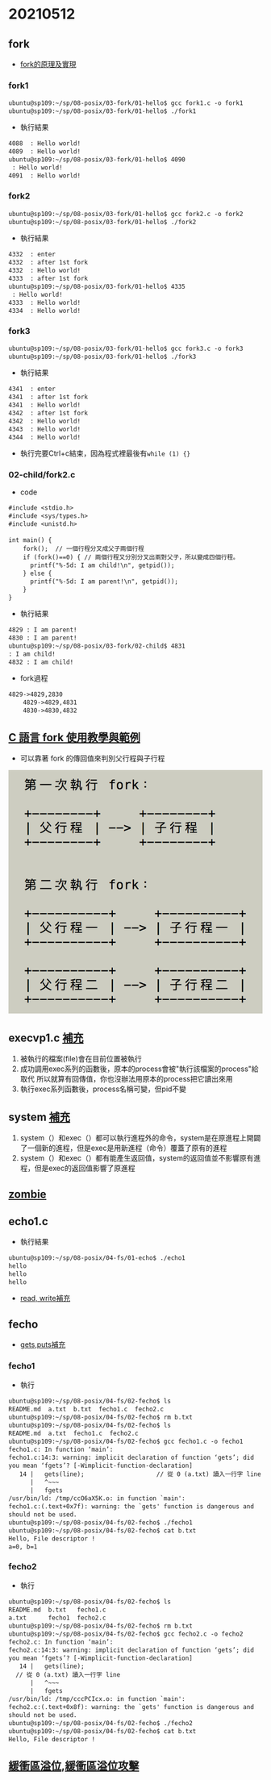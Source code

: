 # 20210512
## fork
* [ fork的原理及實現](https://zhuanlan.zhihu.com/p/36872365?fbclid=IwAR2RTorRR8nCyBMmRn7TXPbE0i2PHObZ2rsaM8_bX5llYPg297ogdxgHKhc)
### fork1
```
ubuntu@sp109:~/sp/08-posix/03-fork/01-hello$ gcc fork1.c -o fork1 
ubuntu@sp109:~/sp/08-posix/03-fork/01-hello$ ./fork1
```
* 執行結果
```
4088  : Hello world!
4089  : Hello world!
ubuntu@sp109:~/sp/08-posix/03-fork/01-hello$ 4090 
 : Hello world!
4091  : Hello world!
```
### fork2
```
ubuntu@sp109:~/sp/08-posix/03-fork/01-hello$ gcc fork2.c -o fork2
ubuntu@sp109:~/sp/08-posix/03-fork/01-hello$ ./fork2
```
* 執行結果
```
4332  : enter
4332  : after 1st fork
4332  : Hello world!
4333  : after 1st fork
ubuntu@sp109:~/sp/08-posix/03-fork/01-hello$ 4335 
 : Hello world!
4333  : Hello world!
4334  : Hello world!
```
### fork3
```
ubuntu@sp109:~/sp/08-posix/03-fork/01-hello$ gcc fork3.c -o fork3
ubuntu@sp109:~/sp/08-posix/03-fork/01-hello$ ./fork3
```
* 執行結果
```
4341  : enter
4341  : after 1st fork
4341  : Hello world!
4342  : after 1st fork
4342  : Hello world!
4343  : Hello world!
4344  : Hello world!
```
* 執行完要Ctrl+c結束，因為程式裡最後有`while (1) {}`
### 02-child/fork2.c
* code
```
#include <stdio.h> 
#include <sys/types.h> 
#include <unistd.h>

int main() { 
    fork();  // 一個行程分叉成父子兩個行程
    if (fork()==0) { // 兩個行程又分別分叉出兩對父子，所以變成四個行程。
      printf("%-5d: I am child!\n", getpid());
    } else {
      printf("%-5d: I am parent!\n", getpid());
    }
}
```
* 執行結果
```
4829 : I am parent!
4830 : I am parent!
ubuntu@sp109:~/sp/08-posix/03-fork/02-child$ 4831 
: I am child!
4832 : I am child!
```
* fork過程
```
4829->4829,2830  
    4829->4829,4831
    4830->4830,4832
```
## [C 語言 fork 使用教學與範例](https://blog.gtwang.org/programming/c-fork-tutorial-multi-process-programming/)
* 可以靠著 fork 的傳回值來判別父行程與子行程

![picture](https://github.com/victor0520/sp109b/blob/main/note/bitmap/0512-1.png)

## execvp1.c [補充](https://burweisnote.blogspot.com/2017/08/execlpexecvp.html)
1. 被執行的檔案(file)會在目前位置被執行
2. 成功調用exec系列的函數後，原本的process會被"執行該檔案的process"給取代
所以就算有回傳值，你也沒辦法用原本的process把它讀出來用
3. 執行exec系列函數後，process名稱可變，但pid不變

## system [補充](https://www.newton.com.tw/wiki/system)
1. system（）和exec（）都可以執行進程外的命令，system是在原進程上開闢了一個新的進程，但是exec是用新進程（命令）覆蓋了原有的進程
2. system（）和exec（）都有能產生返回值，system的返回值並不影響原有進程，但是exec的返回值影響了原進程

## [zombie](https://zh.wikipedia.org/wiki/%E5%83%B5%E5%B0%B8%E8%BF%9B%E7%A8%8B)

## echo1.c 
* 執行結果
```
ubuntu@sp109:~/sp/08-posix/04-fs/01-echo$ ./echo1 
hello
hello
hello
```
* [read, write補充](https://blog.jaycetyle.com/2019/01/linux-read-write/)

## fecho
* [gets,puts補充](https://openhome.cc/Gossip/CGossip/PutcharGetcharPutsGets.html)
### fecho1
* 執行
```
ubuntu@sp109:~/sp/08-posix/04-fs/02-fecho$ ls
README.md  a.txt  b.txt  fecho1.c  fecho2.c
ubuntu@sp109:~/sp/08-posix/04-fs/02-fecho$ rm b.txt
ubuntu@sp109:~/sp/08-posix/04-fs/02-fecho$ ls
README.md  a.txt  fecho1.c  fecho2.c
ubuntu@sp109:~/sp/08-posix/04-fs/02-fecho$ gcc fecho1.c -o fecho1
fecho1.c: In function ‘main’:
fecho1.c:14:3: warning: implicit declaration of function ‘gets’; did you mean ‘fgets’? [-Wimplicit-function-declaration]
   14 |   gets(line);                    // 從 0 (a.txt) 讀入一行字 line
      |   ^~~~
      |   fgets
/usr/bin/ld: /tmp/ccO6aX5K.o: in function `main':
fecho1.c:(.text+0x7f): warning: the `gets' function is dangerous and should not be used.
ubuntu@sp109:~/sp/08-posix/04-fs/02-fecho$ ./fecho1
ubuntu@sp109:~/sp/08-posix/04-fs/02-fecho$ cat b.txt
Hello, File descriptor !
a=0, b=1
```
### fecho2
* 執行
```
ubuntu@sp109:~/sp/08-posix/04-fs/02-fecho$ ls     
README.md  b.txt   fecho1.c
a.txt      fecho1  fecho2.c
ubuntu@sp109:~/sp/08-posix/04-fs/02-fecho$ rm b.txt
ubuntu@sp109:~/sp/08-posix/04-fs/02-fecho$ gcc fecho2.c -o fecho2
fecho2.c: In function ‘main’:
fecho2.c:14:3: warning: implicit declaration of function ‘gets’; did you mean ‘fgets’? [-Wimplicit-function-declaration]
   14 |   gets(line);
  // 從 0 (a.txt) 讀入一行字 line
      |   ^~~~
      |   fgets
/usr/bin/ld: /tmp/cccPCIcx.o: in function `main':
fecho2.c:(.text+0x8f): warning: the `gets' function is dangerous and should not be used.
ubuntu@sp109:~/sp/08-posix/04-fs/02-fecho$ ./fecho2
ubuntu@sp109:~/sp/08-posix/04-fs/02-fecho$ cat b.txt
Hello, File descriptor !
```

## [緩衝區溢位](https://zh.wikipedia.org/wiki/%E7%BC%93%E5%86%B2%E5%8C%BA%E6%BA%A2%E5%87%BA?fbclid=IwAR1WisLypmKQyFZmFhrepdTnYCOJcG3lhEcmey7TQ0DKfJrxdto-BhdWxkY),[緩衝區溢位攻擊](https://medium.com/@ktecv2000/%E7%B7%A9%E8%A1%9D%E5%8D%80%E6%BA%A2%E4%BD%8D%E6%94%BB%E6%93%8A%E4%B9%8B%E4%B8%80-buffer-overflow-83516aa80240)